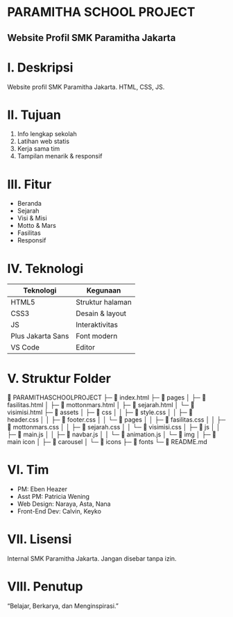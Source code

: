 # PARAMITHA SCHOOL PROJECT
## Website Profil SMK Paramitha Jakarta

# I. Deskripsi
Website profil SMK Paramitha Jakarta. HTML, CSS, JS.

# II. Tujuan
1. Info lengkap sekolah
2. Latihan web statis
3. Kerja sama tim
4. Tampilan menarik & responsif

# III. Fitur
- Beranda
- Sejarah
- Visi & Misi
- Motto & Mars
- Fasilitas
- Responsif

# IV. Teknologi
| Teknologi | Kegunaan |
|-----------|----------|
| HTML5     | Struktur halaman |
| CSS3      | Desain & layout |
| JS        | Interaktivitas |
| Plus Jakarta Sans | Font modern |
| VS Code   | Editor |

# V. Struktur Folder
📁 PARAMITHASCHOOLPROJECT
├─ 📄 index.html
├─ 📁 pages
│  ├─ 📄 fasilitas.html
│  ├─ 📄 mottonmars.html
│  ├─ 📄 sejarah.html
│  └─ 📄 visimisi.html
├─ 📁 assets
│  ├─ 📁 css
│  │  ├─ 📄 style.css
│  │  ├─ 📄 header.css
│  │  ├─ 📄 footer.css
│  │  └─ 📁 pages
│  │     ├─ 📄 fasilitas.css
│  │     ├─ 📄 mottonmars.css
│  │     ├─ 📄 sejarah.css
│  │     └─ 📄 visimisi.css
│  ├─ 📁 js
│  │  ├─ 📄 main.js
│  │  ├─ 📄 navbar.js
│  │  └─ 📄 animation.js
│  └─ 📁 img
│     ├─ 📁 main icon
│     ├─ 📁 carousel
│     └─ 📁 icons
├─ 📁 fonts
└─ 📄 README.md

# VI. Tim
- PM: Eben Heazer
- Asst PM: Patricia Wening
- Web Design: Naraya, Asta, Nana
- Front-End Dev: Calvin, Keyko

# VII. Lisensi
Internal SMK Paramitha Jakarta. Jangan disebar tanpa izin.

# VIII. Penutup
“Belajar, Berkarya, dan Menginspirasi.”
